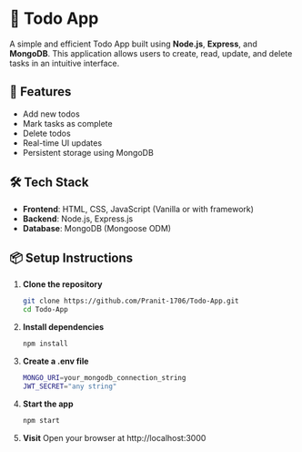 # 📝 Todo App

A simple and efficient Todo App built using **Node.js**, **Express**, and **MongoDB**. This application allows users to create, read, update, and delete tasks in an intuitive interface.

## 🚀 Features

- Add new todos
- Mark tasks as complete
- Delete todos
- Real-time UI updates
- Persistent storage using MongoDB

## 🛠️ Tech Stack

- **Frontend**: HTML, CSS, JavaScript (Vanilla or with framework)
- **Backend**: Node.js, Express.js
- **Database**: MongoDB (Mongoose ODM)


## 📦 Setup Instructions

1. **Clone the repository**
   ```bash
   git clone https://github.com/Pranit-1706/Todo-App.git
   cd Todo-App

2. **Install dependencies**
    ```bash
    npm install

3. **Create a .env file**
    ```bash
    MONGO_URI=your_mongodb_connection_string
    JWT_SECRET="any string"

4. **Start the app**
    ```bash
    npm start

5. **Visit**
    Open your browser at http://localhost:3000
